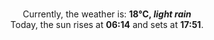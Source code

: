<p  align="center"><br/>Currently, the weather is: <b> 18°C, <i>light rain</i></b></br>Today, the sun rises at <b>06:14</b> and sets at <b>17:51</b>.</p>